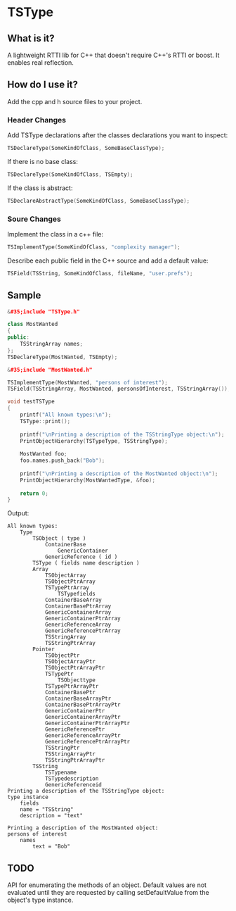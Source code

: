 # TSType

## What is it?

A lightweight RTTI lib for C++ that doesn't require C++'s RTTI or boost. It enables real reflection.

## How do I use it?

Add the cpp and h source files to your project.

### Header Changes

Add TSType declarations after the classes declarations you want to inspect:
```cpp
TSDeclareType(SomeKindOfClass, SomeBaseClassType);
```

If there is no base class:
```cpp
TSDeclareType(SomeKindOfClass, TSEmpty);
```

If the class is abstract:
```cpp
TSDeclareAbstractType(SomeKindOfClass, SomeBaseClassType);
```

### Soure Changes

Implement the class in a c++ file:
```cpp
TSImplementType(SomeKindOfClass, "complexity manager");
```

Describe each public field in the C++ source and add a default value:
```cpp
TSField(TSString, SomeKindOfClass, fileName, "user.prefs");
```

## Sample

```cpp
&#35;include "TSType.h"

class MostWanted 
{
public:
	TSStringArray names;
};
TSDeclareType(MostWanted, TSEmpty); 
```

```cpp
&#35;include "MostWanted.h"

TSImplementType(MostWanted, "persons of interest");
TSField(TSStringArray, MostWanted, personsOfInterest, TSStringArray());

void testTSType
{
    printf("All known types:\n");
    TSType::print();
    
    printf("\nPrinting a description of the TSStringType object:\n");
    PrintObjectHierarchy(TSTypeType, TSStringType);
	
    MostWanted foo;
    foo.names.push_back("Bob");
    
    printf("\nPrinting a description of the MostWanted object:\n");
    PrintObjectHierarchy(MostWantedType, &foo);
	
    return 0;
}
```

Output:

```
All known types:
    Type 
        TSObject ( type )
            ContainerBase 
                GenericContainer 
            GenericReference ( id )
        TSType ( fields name description )
        Array 
            TSObjectArray 
            TSObjectPtrArray 
            TSTypePtrArray 
                TSTypefields 
            ContainerBaseArray 
            ContainerBasePtrArray 
            GenericContainerArray 
            GenericContainerPtrArray 
            GenericReferenceArray 
            GenericReferencePtrArray 
            TSStringArray 
            TSStringPtrArray 
        Pointer 
            TSObjectPtr 
            TSObjectArrayPtr 
            TSObjectPtrArrayPtr 
            TSTypePtr 
                TSObjecttype 
            TSTypePtrArrayPtr 
            ContainerBasePtr 
            ContainerBaseArrayPtr 
            ContainerBasePtrArrayPtr 
            GenericContainerPtr 
            GenericContainerArrayPtr 
            GenericContainerPtrArrayPtr 
            GenericReferencePtr 
            GenericReferenceArrayPtr 
            GenericReferencePtrArrayPtr 
            TSStringPtr 
            TSStringArrayPtr 
            TSStringPtrArrayPtr 
        TSString 
            TSTypename 
            TSTypedescription 
            GenericReferenceid 
Printing a description of the TSStringType object:
type instance
    fields
    name = "TSString"
    description = "text"

Printing a description of the MostWanted object:
persons of interest
    names
        text = "Bob"
```

## TODO

API for enumerating the methods of an object. Default values are not evaluated until they are requested by calling setDefaultValue from the object's type instance.